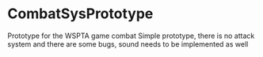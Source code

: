 # CombatSysPrototype
Prototype for the WSPTA game combat
Simple prototype, there is no attack system and there are some bugs, sound needs to be implemented as well
